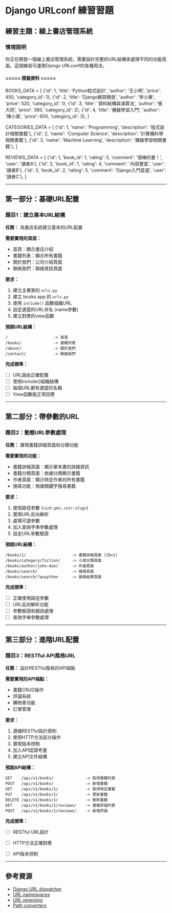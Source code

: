 # Django URLconf 練習習題

## 練習主題：線上書店管理系統

### 情境說明
你正在開發一個線上書店管理系統，需要設計完整的URL結構來處理不同的功能頁面。這個練習可運用Django URLconf的各種用法。

#### ===== 模擬資料 =====
BOOKS_DATA = [
    {'id': 1, 'title': 'Python程式設計', 'author': '王小明', 'price': 450, 'category_id': 1},
    {'id': 2, 'title': 'Django網頁開發', 'author': '李小華', 'price': 520, 'category_id': 1},
    {'id': 3, 'title': '資料結構與演算法', 'author': '張大同', 'price': 380, 'category_id': 2},
    {'id': 4, 'title': '機器學習入門', 'author': '陳小美', 'price': 600, 'category_id': 3},
]

CATEGORIES_DATA = [
    {'id': 1, 'name': 'Programming', 'description': '程式設計相關書籍'},
    {'id': 2, 'name': 'Computer Science', 'description': '計算機科學相關書籍'},
    {'id': 3, 'name': 'Machine Learning', 'description': '機器學習相關書籍'},
]

REVIEWS_DATA = [
    {'id': 1, 'book_id': 1, 'rating': 5, 'comment': '很棒的書！', 'user': '讀者A'},
    {'id': 2, 'book_id': 1, 'rating': 4, 'comment': '內容豐富', 'user': '讀者B'},
    {'id': 3, 'book_id': 2, 'rating': 5, 'comment': 'Django入門首選', 'user': '讀者C'},
]

---

## 第一部分：基礎URL配置

### 題目1：建立基本URL結構

**任務：** 為書店系統建立基本的URL配置

**需要實現的頁面：**
- 首頁：顯示書店介紹
- 書籍列表：顯示所有書籍
- 關於我們：公司介紹頁面
- 聯絡我們：聯絡資訊頁面

**要求：**
1. 建立主專案的 `urls.py` 
2. 建立 books app 的 `urls.py`
3. 使用 `include()` 函數組織URL
4. 設定適當的URL命名 (name參數)
5. 建立對應的view函數

**預期URL結構：**
```
/                    -> 首頁
/books/              -> 書籍列表
/about/              -> 關於我們  
/contact/            -> 聯絡我們
```

**完成標準：**
- [ ] URL路由正確配置
- [ ] 使用include()組織結構
- [ ] 每個URL都有適當的名稱
- [ ] View函數能正常回應

---

## 第二部分：帶參數的URL

### 題目2：動態URL參數處理

**任務：** 實現書籍詳細頁面和分類功能

**需要實現的功能：**
- 書籍詳細頁面：顯示單本書的詳細資訊
- 書籍分類頁面：依據分類顯示書籍
- 作者頁面：顯示特定作者的所有書籍
- 搜尋功能：根據關鍵字搜尋書籍

**要求：**
1. 使用路徑參數 (`<int:pk>`, `<str:slug>`)
2. 實現URL反向解析
3. 處理可選參數
4. 加入查詢字串參數處理
5. 設定URL參數驗證

**預期URL結構：**
```
/books/1/                    -> 書籍詳細頁面 (ID=1)
/books/category/fiction/     -> 小說分類頁面
/books/author/john-doe/      -> 作者頁面
/books/search/               -> 搜尋頁面
/books/search/?q=python      -> 搜尋結果頁面
```

**完成標準：**
- [ ] 正確使用路徑參數
- [ ] URL反向解析功能
- [ ] 參數驗證和錯誤處理
- [ ] 查詢字串參數處理

---

## 第三部分：進階URL配置

### 題目3：RESTful API風格URL

**任務：** 設計RESTful風格的API端點

**需要實現的API端點：**
- 書籍CRUD操作
- 評論系統
- 購物車功能
- 訂單管理

**要求：**
1. 遵循RESTful設計原則
2. 使用HTTP方法區分操作
3. 實現版本控制
4. 加入API認證考量
5. 建立API文件結構

**預期API結構：**
```
GET    /api/v1/books/              -> 取得書籍列表
POST   /api/v1/books/              -> 新增書籍
GET    /api/v1/books/1/            -> 取得特定書籍
PUT    /api/v1/books/1/            -> 更新書籍
DELETE /api/v1/books/1/            -> 刪除書籍
GET    /api/v1/books/1/reviews/    -> 書籍評論列表
POST   /api/v1/books/1/reviews/    -> 新增評論
```

**完成標準：**
- [ ] RESTful URL設計
- [ ] HTTP方法正確對應
- [ ] API版本控制


---







## 參考資源

- [Django URL dispatcher](https://docs.djangoproject.com/en/stable/topics/http/urls/)
- [URL namespaces](https://docs.djangoproject.com/en/stable/topics/http/urls/#url-namespaces)
- [URL reversing](https://docs.djangoproject.com/en/stable/topics/http/urls/#reverse-resolution-of-urls)
- [Path converters](https://docs.djangoproject.com/en/stable/topics/http/urls/#path-converters)

